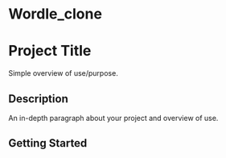# Wordle_clone


# Project Title

Simple overview of use/purpose.

## Description

An in-depth paragraph about your project and overview of use.

## Getting Started


